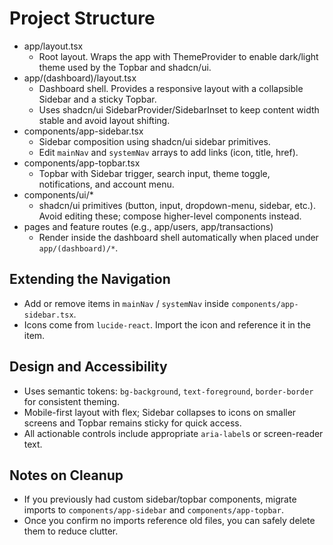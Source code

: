 # Project Structure

- app/layout.tsx
  - Root layout. Wraps the app with ThemeProvider to enable dark/light theme used by the Topbar and shadcn/ui.
- app/(dashboard)/layout.tsx
  - Dashboard shell. Provides a responsive layout with a collapsible Sidebar and a sticky Topbar.
  - Uses shadcn/ui SidebarProvider/SidebarInset to keep content width stable and avoid layout shifting.
- components/app-sidebar.tsx
  - Sidebar composition using shadcn/ui sidebar primitives. 
  - Edit `mainNav` and `systemNav` arrays to add links (icon, title, href).
- components/app-topbar.tsx
  - Topbar with Sidebar trigger, search input, theme toggle, notifications, and account menu.
- components/ui/*
  - shadcn/ui primitives (button, input, dropdown-menu, sidebar, etc.). Avoid editing these; compose higher-level components instead.
- pages and feature routes (e.g., app/users, app/transactions)
  - Render inside the dashboard shell automatically when placed under `app/(dashboard)/*`.

## Extending the Navigation

- Add or remove items in `mainNav` / `systemNav` inside `components/app-sidebar.tsx`.
- Icons come from `lucide-react`. Import the icon and reference it in the item.

## Design and Accessibility

- Uses semantic tokens: `bg-background`, `text-foreground`, `border-border` for consistent theming.
- Mobile-first layout with flex; Sidebar collapses to icons on smaller screens and Topbar remains sticky for quick access.
- All actionable controls include appropriate `aria-label`s or screen-reader text.

## Notes on Cleanup

- If you previously had custom sidebar/topbar components, migrate imports to `components/app-sidebar` and `components/app-topbar`. 
- Once you confirm no imports reference old files, you can safely delete them to reduce clutter.
